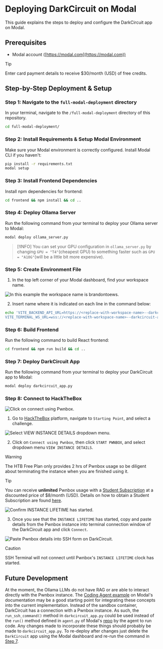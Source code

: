 # Deploying DarkCircuit on Modal

This guide explains the steps to deploy and configure the DarkCircuit app on Modal.

## Prerequisites
- Modal account ([https://modal.com](https://modal.com))

> [!TIP]
> Enter card payment details to receive $30/month (USD) of free credits.


## Step-by-Step Deployment & Setup

### Step 1: Navigate to the `full-modal-deployment` directory
In your terminal, navigate to the `/full-modal-deployment` directory of this repository.
```bash
cd full-modal-deployment/
```

### Step 2: Install Requirements & Setup Modal Environment
Make sure your Modal environment is correctly configured. Install Modal CLI if you haven't:
```bash
pip install -r requirements.txt
modal setup
```

### Step 3: Install Frontend Dependencies
Install npm dependencies for frontend:
```bash
cd frontend && npm install && cd ..
```

### Step 4: Deploy Ollama Server
Run the following command from your terminal to deploy your Ollama server to Modal:
```bash
modal deploy ollama_server.py
```

> [!INFO]
> You can set your GPU configuration in `ollama_server.py` by changing `GPU = "T4"`(cheapest GPU) to something faster such as `GPU = "A10G"`(will be a little bit more expensive).

### Step 5: Create Environment File
1. In the top left corner of your Modal dashboard, find your workspace name.

![In this example the workspace name is `brandontoews`.](modal_workspace.png)

2. Insert name where it is indicated on each line in the command below:
```bash
echo 'VITE_BACKEND_API_URL=https://<replace-with-workspace-name>--darkcircuit-app.modal.run
VITE_TERMINAL_WS_URL=wss://<replace-with-workspace-name>--darkcircuit-app.modal.run' > frontend/.env
```

### Step 6: Build Frontend
Run the following command to build React frontend:
```bash
cd frontend && npm run build && cd ..
```

### Step 7: Deploy DarkCircuit App
Run the following command from your terminal to deploy your DarkCircuit app to Modal:
```bash
modal deploy darkcircuit_app.py
```

### Step 8: Connect to HackTheBox
![Click on connect using Pwnbox.](starting_point.png)

1. Go to [HackTheBox](https://app.hackthebox.com/starting-point) platform, navigate to `Starting Point`, and select a challenge.

![Select `VIEW INSTANCE DETAILS` dropdown menu.](ssh_details.png)

2. Click on `Connect using Pwnbox`, then click `START PWNBOX`, and select dropdown menu `VIEW INSTANCE DETAILS`.
> [!WARNING]
> The HTB Free Plan only provides 2 hrs of Pwnbox usage so be diligent about terminating the instance when you are finished using it.

> [!TIP]
> You can receive **unlimited** Pwnbox usage with a [Student Subscription](https://help.hackthebox.com/en/articles/5720974-academy-subscriptions) at a discounted price of $8/month (USD). Details on how to obtain a Student Subscription are found [here](https://help.hackthebox.com/en/articles/7973133-getting-the-student-subscription).

![Confirm `INSTANCE LIFETIME` has started.](pwnbox_started.png)

3. Once you see that the `INSTANCE LIFETIME` has started, copy and paste details from the Pwnbox instance into terminal connection window of the DarkCircuit app and click `Connect`.

![Paste Pwnbox details into SSH form on DarkCircuit.](connect_pwnbox.png)

> [!CAUTION]
> SSH Terminal will not connect until Pwnbox's `INSTANCE LIFETIME` clock has started.


## Future Development
At the moment, the Ollama LLMs do not have RAG or are able to interact directly with the Pwnbox instance. The [Coding Agent example](https://modal.com/docs/examples/agent) on Modal's documentation may be a good starting point for integrating these concepts into the current implementation. Instead of the sandbox container, DarkCircuit has a connection with a Pwnbox instance. As such, the `run_ssh_command()` method in `darkcircuit_app.py` could be used instead of the `run()` method defined in `agent.py` of Modal's [repo](https://github.com/modal-labs/modal-examples/tree/main/13_sandboxes/codelangchain) by the agent to run code. Any changes made to incorporate these things should probably be made to `darkcircuit_app.py`. To re-deploy after changes just delete the `DarkCircuit` app using the Modal dashboard and re-run the command in [Step 7](#step-7-deploy-darkcircuit-app).